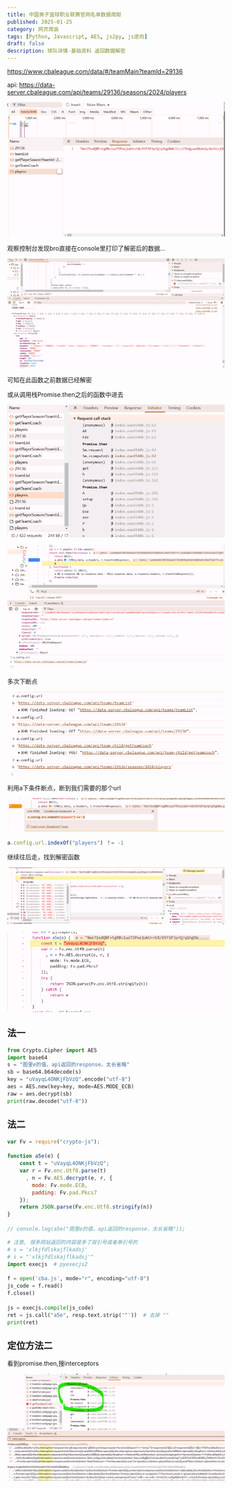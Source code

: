 ```yaml
---
title: 中国男子篮球职业联赛官网名单数据爬取
published: 2025-01-25
category: 网页爬虫
tags: [Python, Javascript, AES, js2py, js逆向]
draft: false
description: 球队详情-基础资料 返回数据解密
---
```


https://www.cbaleague.com/data/#/teamMain?teamId=29136

api: https://data-server.cbaleague.com/api/teams/29136/seasons/2024/players

![image-20250125192353467](cba.assets/image-20250125192353467.png)

观察控制台发现bro直接在console里打印了解密后的数据...

![image-20250125193023805](cba.assets/image-20250125193023805.png)

可知在此函数之前数据已经解密

或从调用栈Promise.then之后的函数中进去

![image-20250125195551487](cba.assets/image-20250125195551487.png)

![image-20250125195708032](cba.assets/image-20250125195708032.png)

多次下断点

![image-20250125200747921](cba.assets/image-20250125200747921.png)

利用a下条件断点，断到我们需要的那个url

![image-20250125200948695](cba.assets/image-20250125200948695.png)

```javascript
a.config.url.indexOf("players") ！= -1
```

继续往后走，找到解密函数

![image-20250125201103560](cba.assets/image-20250125201103560.png)

![image-20250125201347616](cba.assets/image-20250125201347616.png)


## 法一

```python
from Crypto.Cipher import AES
import base64
s = "图里e的值，api返回的response，太长省略"
sb = base64.b64decode(s)
key = "uVayqL4ONKjFbVzQ".encode("utf-8")
aes = AES.new(key=key, mode=AES.MODE_ECB)
raw = aes.decrypt(sb)
print(raw.decode("utf-8"))
```

## 法二

```javascript
var Fv = require("crypto-js");

function a5e(e) {
    const t = "uVayqL4ONKjFbVzQ";
    var r = Fv.enc.Utf8.parse(t)
      , n = Fv.AES.decrypt(e, r, {
        mode: Fv.mode.ECB,
        padding: Fv.pad.Pkcs7
    });
    return JSON.parse(Fv.enc.Utf8.stringify(n))
}

// console.log(a5e("图里e的值，api返回的response，太长省略"));
```

```python
# 注意, 很多网站返回的内容是多了双引号或者单引号的
# s = 'xlkjfdlskajflkadsj'
# s = "'xlkjfdlskajflkadsj'"
import execjs  # pyexecjs2

f = open('cba.js', mode="r", encoding="utf-8")
js_code = f.read()
f.close()

js = execjs.compile(js_code)
ret = js.call("a5e", resp.text.strip('"'))  # 去掉 ""
print(ret)
```

## 定位方法二

看到promise.then,搜interceptors

![image-20250125210005458](cba.assets/image-20250125210005458.png)
